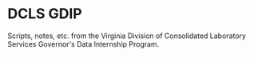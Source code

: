 # DCLS GDIP

Scripts, notes, etc. from the Virginia Division of Consolidated Laboratory Services Governor's Data Internship Program.